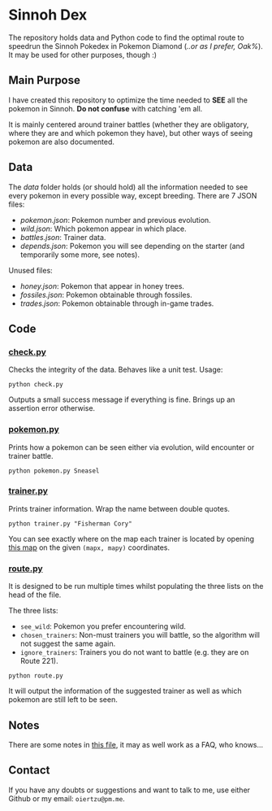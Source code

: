 # Sinnoh Dex
The repository holds data and Python code to find the optimal route to speedrun the Sinnoh Pokedex in Pokemon Diamond (*..or as I prefer, Oak%*). It may be used for other purposes, though :)

## Main Purpose
I have created this repository to optimize the time needed to **SEE** all the pokemon in Sinnoh. **Do not confuse** with catching 'em all.

It is mainly centered around trainer battles (whether they are obligatory, where they are and which pokemon they have), but other ways of seeing pokemon are also documented.


## Data
The *data* folder holds (or should hold) all the information needed to see every pokemon in every possible way, except breeding. There are 7 JSON files:

+ *pokemon.json*: Pokemon number and previous evolution.
+ *wild.json*: Which pokemon appear in which place.
+ *battles.json*: Trainer data.
+ *depends.json*: Pokemon you will see depending on the starter (and temporarily some more, see notes).

Unused files:
+ *honey.json*: Pokemon that appear in honey trees.
+ *fossiles.json*: Pokemon obtainable through fossiles.
+ *trades.json*: Pokemon obtainable through in-game trades.


## Code

### [check.py](check.py)
Checks the integrity of the data. Behaves like a unit test. Usage:

```
python check.py
```
Outputs a small success message if everything is fine. Brings up an assertion error otherwise.

### [pokemon.py](pokemon.py)
Prints how a pokemon can be seen either via evolution, wild encounter or trainer battle.

```
python pokemon.py Sneasel
```

### [trainer.py](trainer.py)
Prints trainer information. Wrap the name between double quotes.

```
python trainer.py "Fisherman Cory"
```
You can see exactly where on the map each trainer is located by opening [this map](img/map.png) on the given `(mapx, mapy)` coordinates.

### [route.py](route.py)
It is designed to be run multiple times whilst populating the three lists on the head of the file.

The three lists:
+ `see_wild`: Pokemon you prefer encountering wild.
+ `chosen_trainers`: Non-must trainers you will battle, so the algorithm will not suggest the same again.
+ `ignore_trainers`: Trainers you do not want to battle (e.g. they are on Route 221).

```
python route.py
```
It will output the information of the suggested trainer as well as which pokemon are still left to be seen.

## Notes
There are some notes in [this file](NOTES.txt), it may as well work as a FAQ, who knows...


## Contact
If you have any doubts or suggestions and want to talk to me, use either Github or my email: `oiertzu@pm.me`.